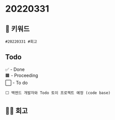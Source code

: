 # 20220331

## 🔑 키워드
```
#20220331 #회고 
```

## Todo
✅ - Done   
🟧 - Proceeding   
⬜ - To do   
```   
⬜ 백엔드 개발자와 Todo 토이 프로젝트 예정 (code base)
```

## 🧑‍🌾 회고
``` 

```
